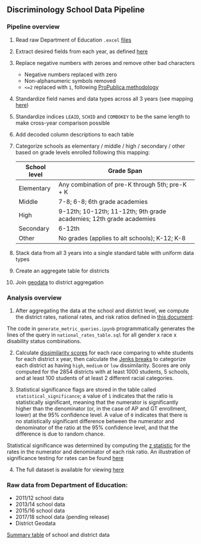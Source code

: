 ## Discriminology School Data Pipeline

### Pipeline overview

1. Read raw Department of Education `.excel` [files](https://www2.ed.gov/about/offices/list/ocr/data.html)
2. Extract desired fields from each year, as defined [here](https://docs.google.com/spreadsheets/d/1Z7BwQ8Sd20Q57UsgkTzopSzbJy3hz2sq2qed4I9kkQI/edit#gid=1997820201)
3. Replace negative numbers with zeroes and remove other bad characters
   - Negative numbers replaced with zero
   - Non-alphanumeric symbols removed
   - `<=2` replaced with `1`, following [ProPublica methodology](https://projects.propublica.org/miseducation/methodology)
4. Standardize field names and data types across all 3 years (see mapping [here](https://docs.google.com/spreadsheets/d/1JAyg1wv83FDjvOWV-zvrS8oWWRFRD6U5ZMnppoQpsoE/edit?usp=sharing))
5. Standardize indices `LEAID`, `SCHID` and `COMBOKEY` to be the same length to make cross-year comparison possible
6. Add decoded column descriptions to each table
7. Categorize schools as elementary / middle / high / secondary / other based on grade levels enrolled following this mapping:


   | School level  | Grade Span  |
   |---|---|
   | Elementary  | Any combination of pre-K through 5th; pre-K + K  |
   | Middle  | 7-8; 6-8; 6th grade academies  |
   | High  | 9-12th; 10-12th; 11-12th; 9th grade academies; 12th grade academies  |
   | Secondary  | 6-12th  |
   | Other  | No grades (applies to alt schools); K-12; K-8  |


8. Stack data from all 3 years into a single standard table with uniform data types
9. Create an aggregate table for districts
10. Join [geodata](https://nces.ed.gov/programs/edge/Geographic/SchoolLocations) to district aggregation

### Analysis overview

1. After aggregating the data at the school and district level, we compute the district rates, national rates, and risk ratios defined in [this document](https://docs.google.com/document/d/1ZIK8-lsurTP1EPaxh7rvfcUWf2kPhTICwNCeIxdRoC0/edit#):

The code in `generate_metric_queries.ipynb` programmatically generates the lines of the query in `national_rates_table.sql` for all gender x race x disability status combinations.

2. Calculate [dissimilarity scores](https://www.dartmouth.edu/~segregation/IndicesofSegregation.pdf) for each race comparing to white students for each district x year, then calculate the [Jenks breaks](https://www.ehdp.com/methods/jenks-natural-breaks-explain.htm) to categorize each district as having `high`, `medium` or `low` dissimilarity.  Scores are only computed for the 2854 districts with at least 1000 students, 5 schools, and at least 100 students of at least 2 different racial categories.

3.  Statistical significance flags are stored in the table called `statistical_significance`; a value of `1` indicates that the ratio is statistically significant, meaning that the numerator is significantly higher than the denominator (or, in the case of AP and GT enrollment, lower) at the 95% confidence level.  A value of `0` indicates that there is no statistically significant difference between the numerator and denominator of the ratio at the 95% confidence level, and that the difference is due to random chance.

Statistical significance was determined by computing the [z statistic](https://en.wikipedia.org/wiki/Z-test) for the rates in the numerator and denominator of each risk ratio.  An illustration of significance testing for rates can be found [here](https://abtestguide.com/calc/)

4.  The full dataset is available for viewing [here](https://docs.google.com/spreadsheets/d/1w0FECsBkTdI5LAPiXJmlk68VW6H_gQ6Tor9ZhCryQ20/edit#gid=1688964914)

### Raw data from Department of Education:

- 2011/12 school data
- 2013/14 school data
- 2015/16 school data
- 2017/18 school data (pending release)
- District Geodata

[Summary table](https://docs.google.com/spreadsheets/d/1h2x2jN24vmPVcQ2Ia72kezs0hD-E0xkjyIhXDCgMq5I/edit#gid=0) of school and district data



